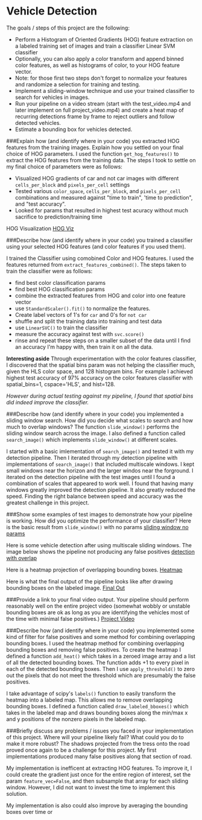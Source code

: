 # Vehicle Detection

The goals / steps of this project are the following:

* Perform a Histogram of Oriented Gradients (HOG) feature extraction on a labeled training set of images and train a classifier Linear SVM classifier
* Optionally, you can also apply a color transform and append binned color features, as well as histograms of color, to your HOG feature vector. 
* Note: for those first two steps don't forget to normalize your features and randomize a selection for training and testing.
* Implement a sliding-window technique and use your trained classifier to search for vehicles in images.
* Run your pipeline on a video stream (start with the test_video.mp4 and later implement on full project_video.mp4) and create a heat map of recurring detections frame by frame to reject outliers and follow detected vehicles.
* Estimate a bounding box for vehicles detected.

###Explain how (and identify where in your code) you extracted HOG features from the training images. Explain how you settled on your final choice of HOG parameters.
I used the function `get_hog_features()` to extract the HOG features from the training data. The steps I took to settle on my final choice of parameters were as follows:
* Visualized HOG gradients of car and not car images with different `cells_per_block` and `pixels_per_cell` settings
* Tested various `color_space`, `cells_per_block`, and `pixels_per_cell` combinations and measured against "time to train",  'time to prediction", and "test accuracy".
* Looked for params that resulted in highest test acuracy without much sacrifice to prediction/training time

HOG Visualization
[HOG Viz](./output_images/hog_viz.png)

###Describe how (and identify where in your code) you trained a classifier using your selected HOG features (and color features if you used them).

I trained the Classifier using comobined Color and HOG features. I used the features returned from `extract_features_combined()`. The steps taken to train the classifier were as follows:
* find best color classification params
* find best HOG classification params
* combine the extracted features from HOG and color into one feature vector
* use `StandardScaler().fit()` to normalize the features.
* Create label vectors of 1's for `car` and 0's for `not car`
* shuffle and split the training data into training and test data
* use `LinearSVC()` to train the classifier
* measure the accuracy against test with `svc.score()`
* rinse and repeat these steps on a smaller subset of the data until I find an accuracy I'm happy with, then train it on all the data.

__Interesting aside__
Through experimentation with the color features classifier, I discovered that the spatial bins param was not helping the classifier much, given the HLS color space, and 128 histogram bins. For example I achieved highest test accuracy of 97% accuracy on the color features classifier with spatial_bins=1, cspace='HLS', and hist=128.

_However during actual testing against my pipeline, I found that spatial bins did indeed improve the classifier._

###Describe how (and identify where in your code) you implemented a sliding window search. How did you decide what scales to search and how much to overlap windows?
The function `slide_window()` performs the sliding window search across the image. I also defined a function called `search_image()` which implements `slide_window()` at different scales.

I started with a basic imlementation of `search_image()` and tested it with my detection pipeline. Then I iterated through my detection pipeline with implementations of `search_image()` that included multiscale windows. I kept small windows near the horizon and the larger windos near the forground. I iterated on the detection pipeline with the test images until I found a combination of scales that appeared to work well. I found that having many windows greatly improved the detection pipeline. It also greatly reduced the speed. Finding the right balance between speed and accuracy was the greatest challenge in this project.

###Show some examples of test images to demonstrate how your pipeline is working. How did you optimize the performance of your classifier?
Here is the basic result from `slide_window()` with no params
[sliding window no params](./output_images/sliding_window_no_params.png)

Here is some vehicle detection after using multiscale sliding windows. The image below shows the pipeline not producing any false positives
[detection with overlap](./output_images/detection_with_overlap.png)

Here is a heatmap projection of overlapping bounding boxes.
[Heatmap](./output_images/heatmap.png)

Here is what the final output of the pipeline looks like after drawing bounding boxes on the labeled image.
[Final Out](./output_images/final_output.png)

###Provide a link to your final video output. Your pipeline should perform reasonably well on the entire project video (somewhat wobbly or unstable bounding boxes are ok as long as you are identifying the vehicles most of the time with minimal false positives.)
[Project Video](./project_video_out.mp4)

###Describe how (and identify where in your code) you implemented some kind of filter for false positives and some method for combining overlapping bounding boxes.
I used the heatmap method for combining overlapping bounding boxes and removing false positives. To create the heatmap I defined a function `add_heat()` which takes in a zeroed image array and a list of all the detected bounding boxes. The function adds +1 to every pixel in each of the detected bounding boxes. Then I use `apply_threshold()` to zero out the pixels that do not meet the threshold which are presumably the false positives.

I take advantage of scipy's `labels()` function to easily transform the heatmap into a labeled map. This allows me to remove overlapping bounding boxes. I defined a function called `draw_labeled_bboxes()` which takes in the labeled map and draws bounding boxes along the min/max x and y positions of the nonzero pixels in the labeled map.

###Briefly discuss any problems / issues you faced in your implementation of this project. Where will your pipeline likely fail? What could you do to make it more robust?
The shadows projected from the tress onto the road proved once again to be a challenge for this project. My first implementations produced many false positives along that section of road. 

My implementation is inefficent at extracting HOG features. To improve it, I could create the gradient just once for the entire region of interest, set the param `feature_vec=False`, and then subsample that array for each sliding window. However, I did not want to invest the time to implement this solution.

My implementation is also could also improve by averaging the bounding boxes over time or
